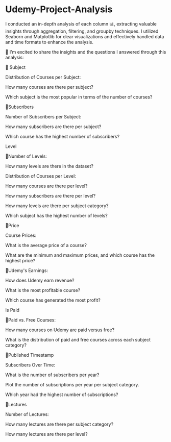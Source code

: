 # Udemy-Project-Analysis
 I conducted an in-depth analysis of each column 📊, extracting valuable insights through aggregation, filtering, and groupby techniques. I utilized Seaborn and Matplotlib for clear visualizations and effectively handled data and time formats to enhance the analysis.

📍 I'm excited to share the insights and the questions I answered through this analysis:

📌 Subject

Distribution of Courses per Subject:

How many courses are there per subject?

Which subject is the most popular in terms of the number of courses?

📌Subscribers

Number of Subscribers per Subject:

How many subscribers are there per subject?

Which course has the highest number of subscribers?

Level

📌Number of Levels:

How many levels are there in the dataset?

Distribution of Courses per Level:

How many courses are there per level?

How many subscribers are there per level?

How many levels are there per subject category?

Which subject has the highest number of levels?

📌Price

Course Prices:

What is the average price of a course?

What are the minimum and maximum prices, and which course has the highest price?

📌Udemy's Earnings:

How does Udemy earn revenue?

What is the most profitable course?

Which course has generated the most profit?

Is Paid

📌Paid vs. Free Courses:

How many courses on Udemy are paid versus free?

What is the distribution of paid and free courses across each subject category?

📌Published Timestamp

Subscribers Over Time:

What is the number of subscribers per year?

Plot the number of subscriptions per year per subject category.

Which year had the highest number of subscriptions?

📌Lectures

Number of Lectures:

How many lectures are there per subject category?

How many lectures are there per level?
